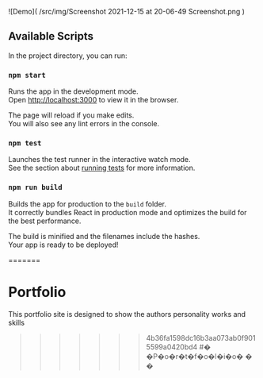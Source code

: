 
![Demo]( /src/img/Screenshot 2021-12-15 at 20-06-49 Screenshot.png )

## Available Scripts

In the project directory, you can run:

### `npm start`

Runs the app in the development mode.\
Open [http://localhost:3000](http://localhost:3000) to view it in the browser.

The page will reload if you make edits.\
You will also see any lint errors in the console.

### `npm test`

Launches the test runner in the interactive watch mode.\
See the section about [running tests](https://facebook.github.io/create-react-app/docs/running-tests) for more information.

### `npm run build`

Builds the app for production to the `build` folder.\
It correctly bundles React in production mode and optimizes the build for the best performance.

The build is minified and the filenames include the hashes.\
Your app is ready to be deployed!


=======
# Portfolio
This portfolio site is designed to show the authors personality works and skills
>>>>>>> 4b36fa1598dc16b3aa073ab0f9015599a0420bd4
#� �P�o�r�t�f�o�l�i�o�
�
�
